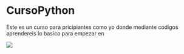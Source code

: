 # CursoPython
Este es un curso para pricipiantes como yo donde mediante codigos aprendereis lo basico para empezar en

<img src="https://media.giphy.com/media/KAq5w47R9rmTuvWOWa/giphy.gif"/>
